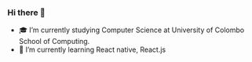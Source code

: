 ### Hi there 👋

- 🎓 I’m currently studying Computer Science at University of Colombo School of Computing.
- 🌱 I’m currently learning React native, React.js

